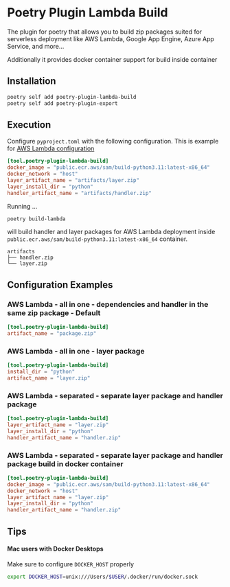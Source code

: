 # Poetry Plugin Lambda Build

The plugin for poetry that allows you to build zip packages suited for serverless deployment like AWS Lambda, Google App Engine, Azure App Service, and more...

Additionally it provides docker container support for build inside container


## Installation

```bash
poetry self add poetry-plugin-lambda-build
poetry self add poetry-plugin-export
```

## Execution

Configure `pyproject.toml` with the following configuration. This is example for [AWS Lambda configuration](#aws)

```.toml
[tool.poetry-plugin-lambda-build]
docker_image = "public.ecr.aws/sam/build-python3.11:latest-x86_64"
docker_network = "host"
layer_artifact_name = "artifacts/layer.zip"
layer_install_dir = "python"
handler_artifact_name = "artifacts/handler.zip"
```

Running ...

```bash
poetry build-lambda
```
will build handler and layer packages for AWS Lambda deployment inside `public.ecr.aws/sam/build-python3.11:latest-x86_64` container.

```
artifacts
├── handler.zip
└── layer.zip
```

## Configuration Examples
### AWS Lambda - all in one - dependencies and handler in the same zip package - Default

```.toml
[tool.poetry-plugin-lambda-build]
artifact_name = "package.zip"
```

### AWS Lambda - all in one - layer package
```.toml
[tool.poetry-plugin-lambda-build]
install_dir = "python"
artifact_name = "layer.zip"
```
### AWS Lambda - separated - separate layer package and handler package

```.toml
[tool.poetry-plugin-lambda-build]
layer_artifact_name = "layer.zip"
layer_install_dir = "python"
handler_artifact_name = "handler.zip"
```
### <a name="aws"></a>AWS Lambda - separated - separate layer package and handler package build in docker container

```.toml
[tool.poetry-plugin-lambda-build]
docker_image = "public.ecr.aws/sam/build-python3.11:latest-x86_64"
docker_network = "host"
layer_artifact_name = "layer.zip"
layer_install_dir = "python"
handler_artifact_name = "handler.zip"
```


## Tips
#### Mac users with Docker Desktops
Make sure to configure `DOCKER_HOST` properly
```bash
export DOCKER_HOST=unix:///Users/$USER/.docker/run/docker.sock
```